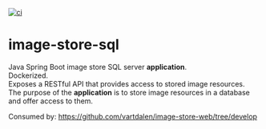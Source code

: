 [![ci](https://github.com/vartdalen/mvc-java-spring-boot-template/workflows/ci/badge.svg)](https://github.com/vartdalen/mvc-java-spring-boot-template/actions?workflow=ci)

# image-store-sql
Java Spring Boot image store SQL server **application**. <br />
Dockerized. <br />
Exposes a RESTful API that provides access to stored image resources. <br />
The purpose of the **application** is to store image resources in a database and offer access to them.

Consumed by: https://github.com/vartdalen/image-store-web/tree/develop
